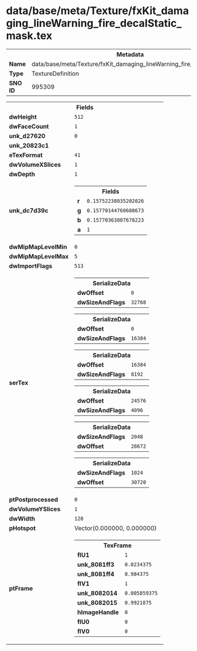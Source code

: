 <h1>data/base/meta/Texture/fxKit_damaging_lineWarning_fire_decalStatic_mask.tex</h1><table><tr><th colspan="100%">Metadata</th></tr><tr><td><b>Name</b></td><td>data/base/meta/Texture/fxKit_damaging_lineWarning_fire_decalStatic_mask.tex</td></tr><tr><td><b>Type</b></td><td>TextureDefinition</td></tr><tr><td><b>SNO ID</b></td><td>995309</td></tr></table>

<table><tr><th colspan="100%">Fields</th></tr><tr><td><b>dwHeight</b></td><td><code>512</code></td></tr><tr><td><b>dwFaceCount</b></td><td><code>1</code></td></tr><tr><td><b>unk_d27620</b></td><td><code>0</code></td></tr><tr><td><b>unk_20823c1</b></td><td></td></tr><tr><td><b>eTexFormat</b></td><td><code>41</code></td></tr><tr><td><b>dwVolumeXSlices</b></td><td><code>1</code></td></tr><tr><td><b>dwDepth</b></td><td><code>1</code></td></tr><tr><td><b>unk_dc7d39c</b></td><td><table><tr><th colspan="100%">Fields</th></tr><tr><td><b>r</b></td><td><code>0.15752238035202026</code></td></tr><tr><td><b>g</b></td><td><code>0.15770144760608673</code></td></tr><tr><td><b>b</b></td><td><code>0.15770363807678223</code></td></tr><tr><td><b>a</b></td><td><code>1</code></td></tr></table>

</td></tr><tr><td><b>dwMipMapLevelMin</b></td><td><code>0</code></td></tr><tr><td><b>dwMipMapLevelMax</b></td><td><code>5</code></td></tr><tr><td><b>dwImportFlags</b></td><td><code>513</code></td></tr><tr><td><b>serTex</b></td><td><table><tr><th colspan="100%">SerializeData</th></tr><tr><td><b>dwOffset</b></td><td><code>0</code></td></tr><tr><td><b>dwSizeAndFlags</b></td><td><code>32768</code></td></tr></table>


<table><tr><th colspan="100%">SerializeData</th></tr><tr><td><b>dwOffset</b></td><td><code>0</code></td></tr><tr><td><b>dwSizeAndFlags</b></td><td><code>16384</code></td></tr></table>


<table><tr><th colspan="100%">SerializeData</th></tr><tr><td><b>dwOffset</b></td><td><code>16384</code></td></tr><tr><td><b>dwSizeAndFlags</b></td><td><code>8192</code></td></tr></table>


<table><tr><th colspan="100%">SerializeData</th></tr><tr><td><b>dwOffset</b></td><td><code>24576</code></td></tr><tr><td><b>dwSizeAndFlags</b></td><td><code>4096</code></td></tr></table>


<table><tr><th colspan="100%">SerializeData</th></tr><tr><td><b>dwSizeAndFlags</b></td><td><code>2048</code></td></tr><tr><td><b>dwOffset</b></td><td><code>28672</code></td></tr></table>


<table><tr><th colspan="100%">SerializeData</th></tr><tr><td><b>dwSizeAndFlags</b></td><td><code>1024</code></td></tr><tr><td><b>dwOffset</b></td><td><code>30720</code></td></tr></table>


</td></tr><tr><td><b>ptPostprocessed</b></td><td><code>0</code></td></tr><tr><td><b>dwVolumeYSlices</b></td><td><code>1</code></td></tr><tr><td><b>dwWidth</b></td><td><code>128</code></td></tr><tr><td><b>pHotspot</b></td><td>Vector(0.000000, 0.000000)</td></tr><tr><td><b>ptFrame</b></td><td><table><tr><th colspan="100%">TexFrame</th></tr><tr><td><b>flU1</b></td><td><code>1</code></td></tr><tr><td><b>unk_8081ff3</b></td><td><code>0.0234375</code></td></tr><tr><td><b>unk_8081ff4</b></td><td><code>0.984375</code></td></tr><tr><td><b>flV1</b></td><td><code>1</code></td></tr><tr><td><b>unk_8082014</b></td><td><code>0.005859375</code></td></tr><tr><td><b>unk_8082015</b></td><td><code>0.9921875</code></td></tr><tr><td><b>hImageHandle</b></td><td><code>0</code></td></tr><tr><td><b>flU0</b></td><td><code>0</code></td></tr><tr><td><b>flV0</b></td><td><code>0</code></td></tr></table>


</td></tr></table>

